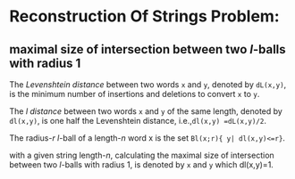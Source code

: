# Reconstruction Of Strings Problem: 
## maximal size of intersection between two _l_-balls with radius 1

The _Levenshtein distance_ between  two  words ``x`` and ``y``, denoted by ``dL(x,y)``, is the minimum number of insertions and deletions to convert ``x`` to ``y``.

The _l distance_ between two words ``x`` and ``y`` of the same length, denoted by ``dl(x,y)``, is one half the Levenshtein distance, i.e.,``dl(x,y) =dL(x,y)/2``.

The radius-_r_ _l_-ball of a length-_n_ word x is the set ``Bl(x;r){ y| dl(x,y)<=r}``.

with a given string length-_n_, calculating the maximal size of intersection between two _l_-balls with radius 1, is denoted by ``x`` and ``y`` which dl(x,y)=1.

